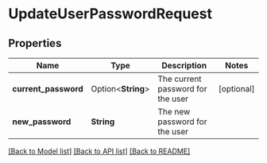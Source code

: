 # UpdateUserPasswordRequest

## Properties

Name | Type | Description | Notes
------------ | ------------- | ------------- | -------------
**current_password** | Option<**String**> | The current password for the user | [optional]
**new_password** | **String** | The new password for the user | 

[[Back to Model list]](../README.md#documentation-for-models) [[Back to API list]](../README.md#documentation-for-api-endpoints) [[Back to README]](../README.md)


